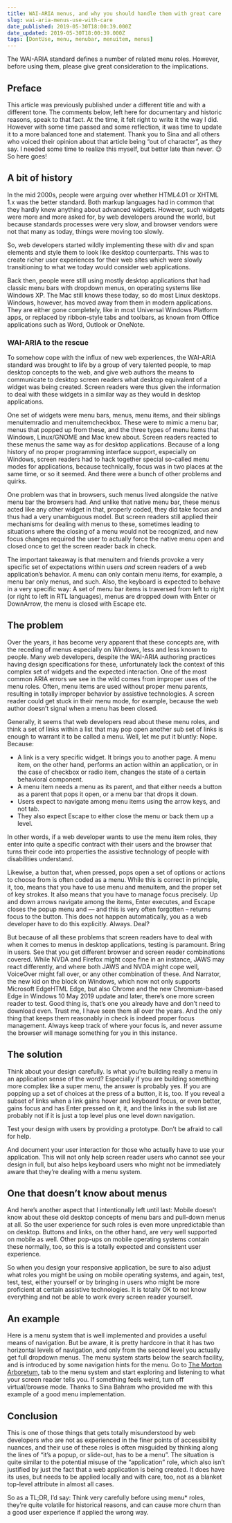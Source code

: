 ```yaml
---
title: WAI-ARIA menus, and why you should handle them with great care
slug: wai-aria-menus-use-with-care
date_published: 2019-05-30T18:00:39.000Z
date_updated: 2019-05-30T18:00:39.000Z
tags: [DontUse, menu, menubar, menuitem, menus]
---
```


The WAI-ARIA standard defines a number of related menu roles. However, before using them, please give great consideration to the implications.

## Preface

This article was previously published under a different title and with a different tone. The comments below, left here for documentary and historic reasons, speak to that fact. At the time, it felt right to write it the way I did. However with some time passed and some reflection, it was time to update it to a more balanced tone and statement. Thank you to Sina and all others who voiced their opinion about that article being &#8220;out of character&#8221;, as they say. I needed some time to realize this myself, but better late than never. 😉 So here goes!

## A bit of history

In the mid 2000s, people were arguing over whether HTML4.01 or XHTML 1.x was the better standard. Both markup languages had in common that they hardly knew anything about advanced widgets. However, such widgets were more and more asked for, by web developers around the world, but because standards processes were very slow, and browser vendors were not that many as today, things were moving too slowly.

So, web developers started wildly implementing these with div and span elements and style them to look like desktop counterparts. This was to create richer user experiences for their web sites which were slowly transitioning to what we today would consider web applications.

Back then, people were still using mostly desktop applications that had classic menu bars with dropdown menus, on operating systems like Windows XP. The Mac still knows these today, so do most Linux desktops. Windows, however, has moved away from them in modern applications. They are either gone completely, like in most Universal Windows Platform apps, or replaced by ribbon-style tabs and toolbars, as known from Office applications such as Word, Outlook or OneNote.

### WAI-ARIA to the rescue

To somehow cope with the influx of new web experiences, the WAI-ARIA standard was brought to life by a group of very talented people, to map desktop concepts to the web, and give web authors the means to communicate to desktop screen readers what desktop equivalent of a widget was being created. Screen readers were thus given the information to deal with these widgets in a similar way as they would in desktop applications.

One set of widgets were menu bars, menus, menu items, and their siblings menuitemradio and menuitemcheckbox. These were to mimic a menu bar, menus that popped up from these, and the three types of menu items that Windows, Linux/GNOME and Mac knew about. Screen readers reacted to these menus the same way as for desktop applications. Because of a long history of no proper programming interface support, especially on Windows, screen readers had to hack together special so-called menu modes for applications, because technically, focus was in two places at the same time, or so it seemed. And there were a bunch of other problems and quirks.

One problem was that in browsers, such menus lived alongside the native menu bar the browsers had. And unlike that native menu bar, these menus acted like any other widget in that, properly coded, they did take focus and thus had a very unambiguous model. But screen readers still applied their mechanisms for dealing with menus to these, sometimes leading to situations where the closing of a menu would not be recognized, and new focus changes required the user to actually force the native menu open and closed once to get the screen reader back in check.

The important takeaway is that menuitem and friends provoke a very specific set of expectations within users *and* screen readers of a web application&#8217;s behavior. A menu can only contain menu items, for example, a menu bar only menus, and such. Also, the keyboard is expected to behave in a very specific way: A set of menu bar items is traversed from left to right (or right to left in RTL languages), menus are dropped down with Enter or DownArrow, the menu is closed with Escape etc.

## The problem

Over the years, it has become very apparent that these concepts are, with the receding of menus especially on Windows, less and less known to people. Many web developers, despite the WAI-ARIA authoring practices having design specifications for these, unfortunately lack the context of this complex set of widgets and the expected interaction. One of the most common ARIA errors we see in the wild comes from improper uses of the menu roles. Often, menu items are used without proper menu parents, resulting in totally improper behavior by assistive technologies. A screen reader could get stuck in their menu mode, for example, because the web author doesn&#8217;t signal when a menu has been closed.

Generally, it seems that web developers read about these menu roles, and think a set of links within a list that may pop open another sub set of links is enough to warrant it to be called a menu. Well, let me put it bluntly: Nope. Because:

- A link is a very specific widget. It brings you to another page. A menu item, on the other hand, performs an action within an application, or in the case of checkbox or radio item, changes the state of a certain behavioral component.
- A menu item needs a menu as its parent, and that either needs a button as a parent that pops it open, or a menu bar that drops it down.
- Users expect to navigate among menu items using the arrow keys, and not tab.
- They also expect Escape to either close the menu or back them up a level.

In other words, if a web developer wants to use the menu item roles, they enter into quite a specific contract with their users and the browser that turns their code into properties the assistive technology of people with disabilities understand.

Likewise, a button that, when pressed, pops open a set of options or actions to choose from is often coded as a menu. While this is correct in principle, it, too, means that you have to use menu and menuitem, and the proper set of key strokes. It also means that you have to manage focus precisely. Up and down arrows navigate among the items, Enter executes, and Escape closes the popup menu and &#8212; and this is very often forgotten &#8211; returns focus to the button. This does not happen automatically, you as a web developer have to do this explicitly. Always. Deal?

But because of all these problems that screen readers have to deal with when it comes to menus in desktop applications, testing is paramount. Bring in users. See that you get different browser and screen reader combinations covered. While NVDA and Firefox might cope fine in an instance, JAWS may react differently, and where both JAWS and NVDA might cope well, VoiceOver might fall over, or any other combination of these. And Narrator, the new kid on the block on Windows, which now not only supports Microsoft EdgeHTML Edge, but also Chrome and the new Chromium-based Edge in Windows 10 May 2019 update and later, there&#8217;s one more screen reader to test. Good thing is, that&#8217;s one you already have and don&#8217;t need to download even.  Trust me, I have seen them all over the years. And the only thing that keeps them reasonably in check is indeed proper focus management. Always keep track of where your focus is, and never assume the browser will manage something for you in this instance.

## The solution

Think about your design carefully. Is what you&#8217;re building really a menu in an application sense of the word? Especially if you are building something more complex like a super menu, the answer is probably yes. If you are popping up a set of choices at the press of a button, it is, too. If you reveal a subset of links when a link gains hover and keyboard focus, or even better, gains focus and has Enter pressed on it, it, and the links in the sub list are probably not if it is just a top level plus one level down navigation.

Test your design with users by providing a prototype. Don&#8217;t be afraid to call for help.

And document your user interaction for those who actually have to use your application. This will not only help screen reader users who cannot see your design in full, but also helps keyboard users who might not be immediately aware that they&#8217;re dealing with a menu system.

## One that doesn&#8217;t know about menus

And here&#8217;s another aspect that I intentionally left until last: Mobile doesn&#8217;t know about these old desktop concepts of menu bars and pull-down menus at all. So the user experience for such roles is even more unpredictable than on desktop. Buttons and links, on the other hand, are very well supported on mobile as well. Other pop-ups on mobile operating systems contain these normally, too, so this is a totally expected and consistent user experience.

So when you design your responsive application, be sure to also adjust what roles you might be using on mobile operating systems, and again, test, test, test, either yourself or by bringing in users who might be more proficient at certain assistive technologies. It is totally OK to not know everything and not be able to work every screen reader yourself.

## An example

Here is a menu system that is well implemented and provides a useful means of navigation. But be aware, it is pretty hardcore in that it has two horizontal levels of navigation, and only from the second level you actually get full dropdown menus. The menu system starts below the search facility, and is introduced by some navigation hints for the menu. Go to [The Morton Arboretum](https://www.mortonarb.org/), tab to the menu system and start exploring and listening to what your screen reader tells you. If something feels weird, turn off virtual/browse mode. Thanks to Sina Bahram who provided me with this example of a good menu implementation.

## Conclusion

This is one of those things that gets totally misunderstood by web developers who are not as experienced in the finer points of accessibility nuances, and their use of these roles is often misguided by thinking along the lines of &#8220;it&#8217;s a popup, or slide-out, has to be a menu&#8221;. The situation is quite similar to the potential misuse of the &#8220;application&#8221; role, which also isn&#8217;t justified by just the fact that a web application is being created. It does have its uses, but needs to be applied locally and with care, too, not as a blanket top-level attribute in almost all cases.

So as a TL;DR, I&#8217;d say: Think very carefully before using menu* roles, they&#8217;re quite volatile for historical reasons, and can cause more churn than a good user experience if applied the wrong way.
